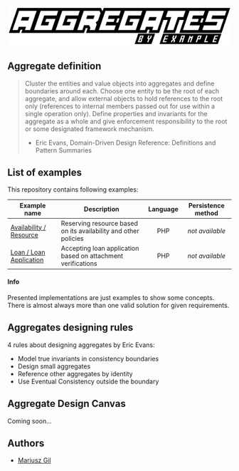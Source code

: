 ![Logo](assets/logo.png)

Aggregate definition
--------------------

> Cluster the entities and value objects into aggregates and define boundaries around each. Choose one entity to be the root of each aggregate, and allow external objects to hold references to the root only (references to internal members passed out for use within a single operation only). Define properties and invariants for the aggregate as a whole and give enforcement responsibility to the root or some designated framework mechanism.
> - Eric Evans, Domain-Driven Design Reference: Definitions and Pattern Summaries

List of examples
----------------

This repository contains following examples:

| Example name | Description | Language | Persistence method |
| ------------ | ----------- | :--------:|:------------------:|
| [Availability / Resource](examples/example-availability-resource.md) | Reserving resource based on its availability and other policies | PHP | *not available* |
| [Loan / Loan Application](examples/example-loan-application.md) | Accepting loan application based on attachment verifications | PHP | *not available* |

#### Info

Presented implementations are just examples to show some concepts. There is almost always more than one valid solution for given requirements.

Aggregates designing rules
--------------------------

4 rules about designing aggregates by Eric Evans:

- Model true invariants in consistency boundaries
- Design small aggregates
- Reference other aggregates by identity
- Use Eventual Consistency outside the boundary 

Aggregate Design Canvas
-----------------------

Coming soon...

Authors
-------

- [Mariusz Gil](https://twitter.com/mariuszgil)